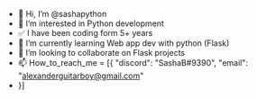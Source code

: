 - 👋 Hi, I’m @sashapython
- 👀 I’m interested in Python development
- ✅ I have been coding form 5+ years
- 🌱 I’m currently learning Web app dev with python (Flask)
- 💞️ I’m looking to collaborate on Flask projects
- 📫 How_to_reach_me = [{
    "discord": "SashaB#9390",
    "email": "alexanderguitarboy@gmail.com" 
- }]

<!---
sashapython/sashapython is a ✨ special ✨ repository because its `README.md` (this file) appears on your GitHub profile.
You can click the Preview link to take a look at your changes.
--->
